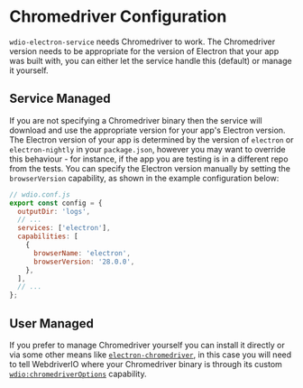# Chromedriver Configuration

`wdio-electron-service` needs Chromedriver to work. The Chromedriver version needs to be appropriate for the version of Electron that your app was built with, you can either let the service handle this (default) or manage it yourself.

## Service Managed

If you are not specifying a Chromedriver binary then the service will download and use the appropriate version for your app's Electron version. The Electron version of your app is determined by the version of `electron` or `electron-nightly` in your `package.json`, however you may want to override this behaviour - for instance, if the app you are testing is in a different repo from the tests. You can specify the Electron version manually by setting the `browserVersion` capability, as shown in the example configuration below:

```js
// wdio.conf.js
export const config = {
  outputDir: 'logs',
  // ...
  services: ['electron'],
  capabilities: [
    {
      browserName: 'electron',
      browserVersion: '28.0.0',
    },
  ],
  // ...
};
```

## User Managed

If you prefer to manage Chromedriver yourself you can install it directly or via some other means like [`electron-chromedriver`](https://github.com/electron/chromedriver), in this case you will need to tell WebdriverIO where your Chromedriver binary is through its custom [`wdio:chromedriverOptions`](https://webdriver.io/docs/capabilities#webdriverio-capabilities-to-manage-browser-driver-options) capability.
